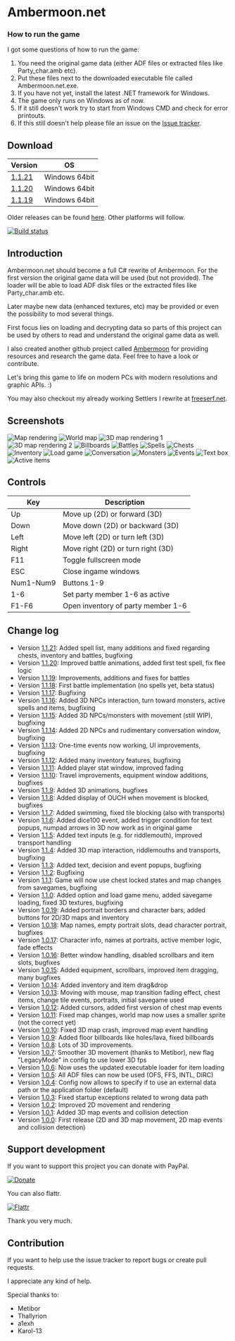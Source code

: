 # Ambermoon.net

### How to run the game

I got some questions of how to run the game:
1. You need the original game data (either ADF files or extracted files like Party_char.amb etc).
2. Put these files next to the downloaded executable file called Ambermoon.net.exe.
3. If you have not yet, install the latest .NET framework for Windows.
4. The game only runs on Windows as of now.
5. If it still doesn't work try to start from Windows CMD and check for error printouts.
6. If this still doesn't help please file an issue on the [Issue tracker](https://github.com/Pyrdacor/Ambermoon.net/issues).

## Download

Version | OS
--- | ---
[1.1.21](https://github.com/Pyrdacor/Ambermoon.net/releases/download/v1.1.21/Ambermoon.net-Windows.zip) | Windows 64bit
[1.1.20](https://github.com/Pyrdacor/Ambermoon.net/releases/download/v1.1.20/Ambermoon.net-Windows.zip) | Windows 64bit
[1.1.19](https://github.com/Pyrdacor/Ambermoon.net/releases/download/v1.1.19/Ambermoon.net-Windows.zip) | Windows 64bit

Older releases can be found [here](https://github.com/Pyrdacor/Ambermoon.net/releases). Other platforms will follow.

[![Build status](https://ci.appveyor.com/api/projects/status/cr6temgl1vknho6t?svg=true)](https://ci.appveyor.com/project/Pyrdacor/ambermoon-net)


## Introduction

Ambermoon.net should become a full C# rewrite of Ambermoon. For the first version the original game data will be used (but not provided). The loader will be able to load ADF disk files or the extracted files like Party_char.amb etc.

Later maybe new data (enhanced textures, etc) may be provided or even the possibility to mod several things.

First focus lies on loading and decrypting data so parts of this project can be used by others to read and understand the original game data as well.

I also created another github project called [Ambermoon](https://github.com/Pyrdacor/Ambermoon) for providing resources and research the game data. Feel free to have a look or contribute.

Let's bring this game to life on modern PCs with modern resolutions and graphic APIs. :)

You may also checkout my already working Settlers I rewrite at [freeserf.net](https://github.com/Pyrdacor/freeserf.net).


## Screenshots

![Map rendering](https://github.com/Pyrdacor/Ambermoon.net/raw/master/Screenshots/MapRendering1.png "Map rendering")
![World map](https://github.com/Pyrdacor/Ambermoon.net/raw/master/Screenshots/MapRendering2.png "World map")
![3D map rendering 1](https://github.com/Pyrdacor/Ambermoon.net/raw/master/Screenshots/Map3D1.png "3D map rendering 1")
![3D map rendering 2](https://github.com/Pyrdacor/Ambermoon.net/raw/master/Screenshots/Map3D2.png "3D map rendering 2")
![Billboards](https://github.com/Pyrdacor/Ambermoon.net/raw/master/Screenshots/Billboards1.png "Billboards")
![Battles](https://github.com/Pyrdacor/Ambermoon.net/raw/master/Screenshots/Battle.png "Battles")
![Spells](https://github.com/Pyrdacor/Ambermoon.net/raw/master/Screenshots/Spells.png "Spells")
![Chests](https://github.com/Pyrdacor/Ambermoon.net/raw/master/Screenshots/Chests.png "Chests")
![Inventory](https://github.com/Pyrdacor/Ambermoon.net/raw/master/Screenshots/Inventory.png "Inventory")
![Load game](https://github.com/Pyrdacor/Ambermoon.net/raw/master/Screenshots/LoadWindow.png "Load game")
![Conversation](https://github.com/Pyrdacor/Ambermoon.net/raw/master/Screenshots/Conversation.png "Conversation")
![Monsters](https://github.com/Pyrdacor/Ambermoon.net/raw/master/Screenshots/Monsters3D.png "Monsters")
![Events](https://github.com/Pyrdacor/Ambermoon.net/raw/master/Screenshots/EventBox.png "Events")
![Text box](https://github.com/Pyrdacor/Ambermoon.net/raw/master/Screenshots/DecisionBox.png "Text box")
![Active items](https://github.com/Pyrdacor/Ambermoon.net/raw/master/Screenshots/SpecialItems.png "Active items")


## Controls

Key | Description
--- | ---
Up | Move up (2D) or forward (3D)
Down | Move down (2D) or backward (3D)
Left | Move left (2D) or turn left (3D)
Right | Move right (2D) or turn right (3D)
F11 | Toggle fullscreen mode
ESC | Close ingame windows
Num1-Num9 | Buttons 1-9
1-6 | Set party member 1-6 as active
F1-F6 | Open inventory of party member 1-6


## Change log

- Version [1.1.21](https://github.com/Pyrdacor/Ambermoon.net/releases/tag/v1.1.21): Added spell list, many additions and fixed regarding chests, inventory and battles, bugfixing
- Version [1.1.20](https://github.com/Pyrdacor/Ambermoon.net/releases/tag/v1.1.20): Improved battle animations, added first test spell, fix flee logic
- Version [1.1.19](https://github.com/Pyrdacor/Ambermoon.net/releases/tag/v1.1.19): Improvements, additions and fixes for battles
- Version [1.1.18](https://github.com/Pyrdacor/Ambermoon.net/releases/tag/v1.1.18): First battle implementation (no spells yet, beta status)
- Version [1.1.17](https://github.com/Pyrdacor/Ambermoon.net/releases/tag/v1.1.17): Bugfixing
- Version [1.1.16](https://github.com/Pyrdacor/Ambermoon.net/releases/tag/v1.1.16): Added 3D NPCs interaction, turn toward monsters, active spells and items, bugfixing
- Version [1.1.15](https://github.com/Pyrdacor/Ambermoon.net/releases/tag/v1.1.15): Added 3D NPCs/monsters with movement (still WIP), bugfixing
- Version [1.1.14](https://github.com/Pyrdacor/Ambermoon.net/releases/tag/v1.1.14): Added 2D NPCs and rudimentary conversation window, bugfixing
- Version [1.1.13](https://github.com/Pyrdacor/Ambermoon.net/releases/tag/v1.1.13): One-time events now working, UI improvements, bugfixing
- Version [1.1.12](https://github.com/Pyrdacor/Ambermoon.net/releases/tag/v1.1.12): Added many inventory features, bugfixing
- Version [1.1.11](https://github.com/Pyrdacor/Ambermoon.net/releases/tag/v1.1.11): Added player stat window, improved fading
- Version [1.1.10](https://github.com/Pyrdacor/Ambermoon.net/releases/tag/v1.1.10): Travel improvements, equipment window additions, bugfixes
- Version [1.1.9](https://github.com/Pyrdacor/Ambermoon.net/releases/tag/v1.1.9): Added 3D animations, bugfixes
- Version [1.1.8](https://github.com/Pyrdacor/Ambermoon.net/releases/tag/v1.1.8): Added display of OUCH when movement is blocked, bugfixes
- Version [1.1.7](https://github.com/Pyrdacor/Ambermoon.net/releases/tag/v1.1.7): Added swimming, fixed tile blocking (also with transports)
- Version [1.1.6](https://github.com/Pyrdacor/Ambermoon.net/releases/tag/v1.1.6): Added dice100 event, added trigger condition for text popups, numpad arrows in 3D now work as in original game
- Version [1.1.5](https://github.com/Pyrdacor/Ambermoon.net/releases/tag/v1.1.5): Added text inputs (e.g. for riddlemouth), improved transport handling
- Version [1.1.4](https://github.com/Pyrdacor/Ambermoon.net/releases/tag/v1.1.4): Added 3D map interaction, riddlemouths and transports, bugfixing
- Version [1.1.3](https://github.com/Pyrdacor/Ambermoon.net/releases/tag/v1.1.3): Added text, decision and event popups, bugfixing
- Version [1.1.2](https://github.com/Pyrdacor/Ambermoon.net/releases/tag/v1.1.2): Bugfixing
- Version [1.1.1](https://github.com/Pyrdacor/Ambermoon.net/releases/tag/v1.1.1): Game will now use chest locked states and map changes from savegames, bugfixing
- Version [1.1.0](https://github.com/Pyrdacor/Ambermoon.net/releases/tag/v1.1.0): Added option and load game menu, added savegame loading, fixed 3D textures, bugfixing
- Version [1.0.19](https://github.com/Pyrdacor/Ambermoon.net/releases/tag/v1.0.19): Added portrait borders and character bars, added buttons for 2D/3D maps and inventory
- Version [1.0.18](https://github.com/Pyrdacor/Ambermoon.net/releases/tag/v1.0.18): Map names, empty portrait slots, dead character portrait, bugfixes
- Version [1.0.17](https://github.com/Pyrdacor/Ambermoon.net/releases/tag/v1.0.17): Character info, names at portraits, active member logic, fade effects
- Version [1.0.16](https://github.com/Pyrdacor/Ambermoon.net/releases/tag/v1.0.16): Better window handling, disabled scrollbars and item slots, bugfixes
- Version [1.0.15](https://github.com/Pyrdacor/Ambermoon.net/releases/tag/v1.0.15): Added equipment, scrollbars, improved item dragging, many bugfixes
- Version [1.0.14](https://github.com/Pyrdacor/Ambermoon.net/releases/tag/v1.0.14): Added inventory and item drag&drop
- Version [1.0.13](https://github.com/Pyrdacor/Ambermoon.net/releases/tag/v1.0.13): Moving with mouse, map transition fading effect, chest items, change tile events, portraits, initial savegame used
- Version [1.0.12](https://github.com/Pyrdacor/Ambermoon.net/releases/tag/v1.0.12): Added cursors, added first version of chest map events
- Version [1.0.11](https://github.com/Pyrdacor/Ambermoon.net/releases/tag/v1.0.11): Fixed map changes, world map now uses a smaller sprite (not the correct yet)
- Version [1.0.10](https://github.com/Pyrdacor/Ambermoon.net/releases/tag/v1.0.10): Fixed 3D map crash, improved map event handling
- Version [1.0.9](https://github.com/Pyrdacor/Ambermoon.net/releases/tag/v1.0.9): Added floor billboards like holes/lava, fixed billboards
- Version [1.0.8](https://github.com/Pyrdacor/Ambermoon.net/releases/tag/v1.0.8): Lots of 3D improvements.
- Version [1.0.7](https://github.com/Pyrdacor/Ambermoon.net/releases/tag/v1.0.7): Smoother 3D movement (thanks to Metibor), new flag "LegacyMode" in config to use lower 3D fps
- Version [1.0.6](https://github.com/Pyrdacor/Ambermoon.net/releases/tag/v1.0.6): Now uses the updated executable loader for item loading
- Version [1.0.5](https://github.com/Pyrdacor/Ambermoon.net/releases/tag/v1.0.5): All ADF files can now be used (OFS, FFS, INTL, DIRC)
- Version [1.0.4](https://github.com/Pyrdacor/Ambermoon.net/releases/tag/v1.0.4): Config now allows to specify if to use an external data path or the application folder (default)
- Version [1.0.3](https://github.com/Pyrdacor/Ambermoon.net/releases/tag/v1.0.3): Fixed startup exceptions related to wrong data path
- Version [1.0.2](https://github.com/Pyrdacor/Ambermoon.net/releases/tag/v1.0.2): Improved 2D movement and rendering
- Version [1.0.1](https://github.com/Pyrdacor/Ambermoon.net/releases/tag/v1.0.1): Added 3D map events and collision detection
- Version [1.0.0](https://github.com/Pyrdacor/Ambermoon.net/releases/tag/v1.0.0): First release (2D and 3D map movement, 2D map events and collision detection)


## Support development

If you want to support this project you can donate with PayPal.

[![Donate](https://img.shields.io/badge/Donate-PayPal-green.svg)](https://www.paypal.com/cgi-bin/webscr?cmd=_s-xclick&hosted_button_id=76DV5MK5GNEMS&source=url)

You can also flattr.

[![Flattr](http://api.flattr.com/button/flattr-badge-large.png)](https://flattr.com/submit/auto?user_id=Pyrdacor&url=https://github.com/Pyrdacor/Ambermoon.net&title=Ambermoon.net&language=C#&tags=github&category=software)

Thank you very much.


## Contribution

If you want to help use the issue tracker to report bugs or create pull requests.

I appreciate any kind of help.

Special thanks to:
- Metibor
- Thallyrion
- a1exh
- Karol-13
